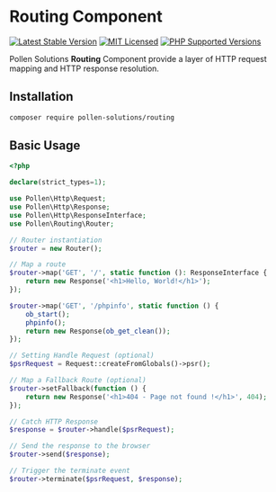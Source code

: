 # Routing Component

[![Latest Stable Version](https://img.shields.io/packagist/v/pollen-solutions/routing.svg?style=for-the-badge)](https://packagist.org/packages/pollen-solutions/routing)
[![MIT Licensed](https://img.shields.io/badge/license-MIT-green?style=for-the-badge)](LICENSE.md)
[![PHP Supported Versions](https://img.shields.io/badge/PHP->=7.4-8892BF?style=for-the-badge&logo=php)](https://www.php.net/supported-versions.php)

Pollen Solutions **Routing** Component provide a layer of HTTP request mapping and HTTP response resolution.

## Installation

```bash
composer require pollen-solutions/routing
```

## Basic Usage

```php
<?php 

declare(strict_types=1);

use Pollen\Http\Request;
use Pollen\Http\Response;
use Pollen\Http\ResponseInterface;
use Pollen\Routing\Router;

// Router instantiation
$router = new Router();

// Map a route
$router->map('GET', '/', static function (): ResponseInterface {
    return new Response('<h1>Hello, World!</h1>');
});

$router->map('GET', '/phpinfo', static function () {
    ob_start();
    phpinfo();
    return new Response(ob_get_clean());
});

// Setting Handle Request (optional)
$psrRequest = Request::createFromGlobals()->psr();

// Map a Fallback Route (optional)
$router->setFallback(function () {
    return new Response('<h1>404 - Page not found !</h1>', 404);
});

// Catch HTTP Response
$response = $router->handle($psrRequest);

// Send the response to the browser
$router->send($response);

// Trigger the terminate event
$router->terminate($psrRequest, $response);
```
